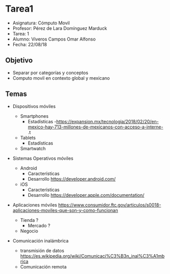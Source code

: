 # Tarea1

* Asignatura: Cómputo Movil
* Profesor: Pérez de Lara Domínguez Marduck
* Tarea: 1
* Alumno: Viveros Campos Omar Alfonso
* Fecha: 22/08/18 

## Objetivo

* Separar por categorías y conceptos
* Computo movil en contexto global y mexicano

## Temas

* Dispositivos móviles
  * Smartphones
    * Estadísticas    -https://expansion.mx/tecnologia/2018/02/20/en-mexico-hay-713-millones-de-mexicanos-con-acceso-a-interne-
    .t
  * Tablets
    * Estadísticas
  * Smartwatch
* Sistemas Operativos móviles
  * Android
    * Características                  
    * Desarrollo                       https://developer.android.com/
  * iOS
    * Características                  
    * Desarrollo                       https://developer.apple.com/documentation/
* Aplicaciones móviles                 https://www.consumidor.ftc.gov/articulos/s0018-aplicaciones-moviles-que-son-y-como-funcionan
  * Tienda  ?
    * Mercado   ?
  * Negocio
  
* Comunicación inalámbrica
  * transmisión de datos               https://es.wikipedia.org/wiki/Comunicaci%C3%B3n_inal%C3%A1mbrica
  * Comunicación remota
  
  

